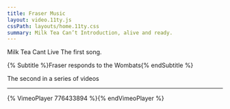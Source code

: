 ```yaml
---
title: Fraser Music
layout: video.11ty.js
cssPath: layouts/home.11ty.css
summary: Milk Tea Can’t Introduction, alive and ready.
---
```


Milk Tea Cant Live The first song.

{% Subtitle %}Fraser responds to the Wombats{% endSubtitle %}

The second in a series of videos

---

{% VimeoPlayer 776433894 %}{% endVimeoPlayer %}


